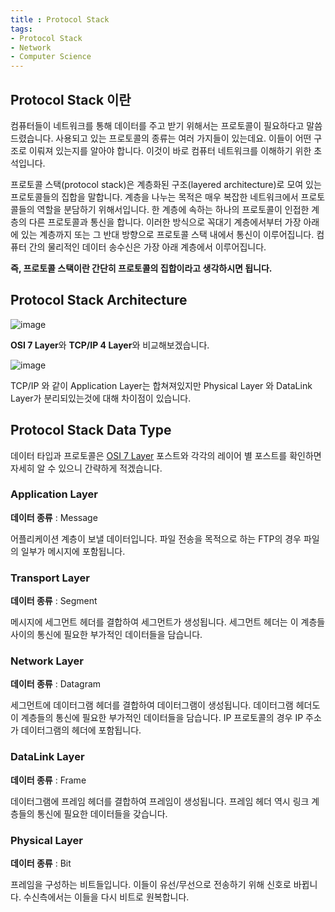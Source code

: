 ```yaml
---
title : Protocol Stack
tags:
- Protocol Stack
- Network
- Computer Science
---  
```


## Protocol Stack 이란

컴퓨터들이 네트워크를 통해 데이터를 주고 받기 위해서는 프로토콜이 필요하다고 말씀 드렸습니다. 사용되고 있는 프로토콜의 종류는 여러 가지들이 있는데요. 이들이 어떤 구조로 이뤄져 있는지를 알아야 합니다. 이것이 바로 컴퓨터 네트워크를 이해하기 위한 초석입니다.

프로토콜 스택(protocol stack)은 계층화된 구조(layered architecture)로 모여 있는 프로토콜들의 집합을 말합니다. 계층을 나누는 목적은 매우 복잡한 네트워크에서 프로토콜들의 역할을 분담하기 위해서입니다. 한 계층에 속하는 하나의 프로토콜이 인접한 계층의 다른 프로토콜과 통신을 합니다. 이러한 방식으로 꼭대기 계층에서부터 가장 아래에 있는 계층까지 또는 그 반대 방향으로 프로토콜 스택 내에서 통신이 이루어집니다. 컴퓨터 간의 물리적인 데이터 송수신은 가장 아래 계층에서 이루어집니다.

**즉, 프로토콜 스택이란 간단히 프로토콜의 집합이라고 생각하시면 됩니다.**

## Protocol Stack Architecture

![image](https://user-images.githubusercontent.com/44635266/68398142-a1000f00-01b7-11ea-9594-d46ba678a6ae.png)

**OSI 7 Layer**와 **TCP/IP 4 Layer**와 비교해보겠습니다.

![image](https://user-images.githubusercontent.com/44635266/68398144-a198a580-01b7-11ea-8ad5-ca71735fad7a.png)

TCP/IP 와 같이 Application Layer는 합쳐져있지만 Physical Layer 와 DataLink Layer가 분리되있는것에 대해 차이점이 있습니다.

## Protocol Stack Data Type

데이터 타입과 프로토콜은 [OSI 7 Layer](/osi-layer) 포스트와 각각의 레이어 별 포스트를 확인하면 자세히 알 수 있으니 간략하게 적겠습니다.

### Application Layer

**데이터 종류** : Message
	
어플리케이션 계층이 보낼 데이터입니다. 파일 전송을 목적으로 하는 FTP의 경우 파일의 일부가 메시지에 포함됩니다.

### Transport Layer

**데이터 종류** : Segment

메시지에 세그먼트 헤더를 결합하여 세그먼트가 생성됩니다. 세그먼트 헤더는 이 계층들 사이의 통신에 필요한 부가적인 데이터들을 담습니다.

### Network Layer

**데이터 종류** : Datagram

세그먼트에 데이터그램 헤더를 결합하여 데이터그램이 생성됩니다. 데이터그램 헤더도 이 계층들의 통신에 필요한 부가적인 데이터들을 담습니다. IP 프로토콜의 경우 IP 주소가 데이터그램의 헤더에 포함됩니다.

### DataLink Layer

**데이터 종류** : Frame

데이터그램에 프레임 헤더를 결합하여 프레임이 생성됩니다. 프레임 헤더 역시 링크 계층들의 통신에 필요한 데이터들을 갖습니다.

### Physical Layer

**데이터 종류** : Bit
	
프레임을 구성하는 비트들입니다. 이들이 유선/무선으로 전송하기 위해 신호로 바뀝니다. 수신측에서는 이들을 다시 비트로 원복합니다.

